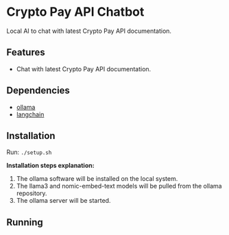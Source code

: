 # Crypto Pay API Chatbot

Local AI to chat with latest Crypto Pay API documentation.

## Features

- Chat with latest Crypto Pay API documentation.

## Dependencies

- [ollama](https://github.com/ollama/ollama)
- [langchain](https://github.com/hwchase17/langchain)

## Installation

Run: `./setup.sh`

**Installation steps explanation:**

1. The ollama software will be installed on the local system.
2. The llama3 and nomic-embed-text models will be pulled from the ollama repository.
3. The ollama server will be started.

## Running
